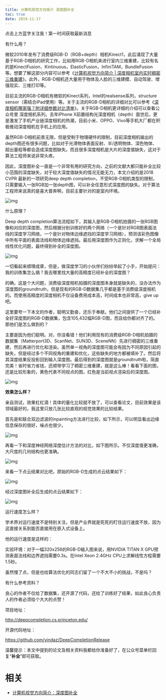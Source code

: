 ```yaml
---
title: 计算机视觉方向简介 深度图补全
toc: true
date: 2019-11-17
---
```

点击上方蓝字关注我！第一时间获取最新消息



有什么用？

微软2010年发布了消费级RGB-D（RGB+depth）相机Kinect1，此后涌现了大量基于RGB-D相机的研究工作，比如用RGB-D相机来进行室内三维重建，比较有名的是KinectFusion、Kintinuous，ElasticFusion，InfiniTAM，BundleFusion等。想要了解这部分内容可以参考《[计算机视觉方向简介 | 深度相机室内实时稠密三维重建](http://mp.weixin.qq.com/s?__biz=MzIxOTczOTM4NA==&mid=2247485487&idx=1&sn=068e04d652578deb55e93b1a32fa9a21&chksm=97d7edb8a0a064ae265e9beb0f337f36fd3470a14ce97701cb16710608e0f1899c3d03b196ff&scene=21#wechat_redirect)》。此外，RGB-D相机还大量用于物体及人脸的三维建模、自动驾驶、增强现实、三维打印等。



目前主流的RGB-D相机有微软的Kinect系列，Intel的realsense系列，structure sensor（需结合iPad使用）等。关于主流的RGB-D相机的详细对比可以参考《[深度相机哪家强？附详细参数对比清单](http://mp.weixin.qq.com/s?__biz=MzIxOTczOTM4NA==&mid=2247484628&idx=1&sn=bde8b46f762455ef47c23cb16ef36ef6&chksm=97d7e143a0a06855b0b8fcb342fea81e846120e09b39f4c940d818579708202cf1acadd76eb4&scene=21#wechat_redirect)》。关于RGB-D相机更详细的介绍可以查看公众号里 深度相机系列。去年iPhone X前置结构光深度相机（depth）面世后，更是激发了手机产业链深度相机的热潮，目前小米、OPPO、Vivo等手机大厂都在积极推动深度相机在手机上的应用。



虽然RGB-D相机前景无限，但是受制于物理硬件的限制，目前深度相机输出的depth图还有很多问题，比如对于光滑物体表面反射、半/透明物体、深色物体、超出量程等都会造成深度图缺失。而且很多深度相机是大片的深度值缺失，这对于算法工程师来说非常头疼。



因此，深度图补全一直是一个非常有用的研究方向，之前的文献大都只能补全比较小范围的深度缺失，对于较大深度值缺失的情况无能无力，本文介绍的是2018 CVPR 最新的一项研究deep depth completion，不受RGB-D相机类型的限制，只需要输入一张RGB加一张depth图，可以补全任意形式深度图的缺失。对于算法工程师来说真的是喜大普奔啊，目前主要针对的是室内环境。

![img](https://mmbiz.qpic.cn/mmbiz_jpg/rqpicxXx8cNlpDnJffwLd8NMulzlmaMgj1LOHzSiaeVkFics9QTHMgjicI2J2whVd6bvuEfdHlCYwMFUBPO2NmUt7A/640?wx_fmt=jpeg&tp=webp&wxfrom=5&wx_lazy=1&wx_co=1)



什么原理？

Deep depth completion算法流程如下，其输入是RGB-D相机拍摄的一张RGB图像和对应的深度图，然后根据分别训练好的两个网络（一个是针对RGB图表面法线的深度学习网络，一个是针对物体边缘遮挡的深度学习网络），预测该彩色图像中所有平面的表面法线和物体边缘遮挡。最后用深度图作为正则化，求解一个全局线性优化问题，最终得到补全的深度图。

![img](https://mmbiz.qpic.cn/mmbiz_png/rqpicxXx8cNlpDnJffwLd8NMulzlmaMgjnWR9dayZ3Usow6L7BqzVcpK8nibIQQlph9awpU6p7hBInSk4vvFSkIw/640?wx_fmt=png&tp=webp&wxfrom=5&wx_lazy=1&wx_co=1)



一切看起来顺理成章，但是，做深度学习的小伙伴们纷纷举起了小手，开始提问：我的训练集怎么搞？我去哪里找大量的高精度已经补全的深度图？



的确，这是个大问题，消费级深度相机拍摄的深度图本身就是缺失的，没办法作为深度图的groundtruth，但是现有的RGB-D数据集几乎都是基于消费级深度相机的。而使用高精度的深度相机不仅设备费用成本高，时间成本也非常高，give up吧。



这里要夸一下本文的作者，聪明又勤奋，还乐于奉献。他们之间提供了一个已经补全好深度图的RGB-D数据集，包含105,432幅RGB-D图，而且给你都对齐了的。那他们是怎么做到的？



主要是因为他们聪明。对，你没看错！他们利用现有的消费级RGB-D相机拍摄的数据集（Matterport3D、ScanNet、SUN3D、SceneNN）先进行稠密的三维重建，然后再进行优化和渲染。虽然单一视角的深度图可能会有因为不同原因引起的缺失，但是经过多个不同视角的重建和优化，这些缺失的地方都被填补了。然后将其深度结果反投影回到输入深度图。最后得到的深度图就是groundtruth啦，简直完美！省时省力省钱，还顺带学习了稠密三维重建，就是这么棒！看看下面的图，还是比较形象的，黄色代表不同视点的图，红色是当前视点渲染后的深度图。

![img](https://mmbiz.qpic.cn/mmbiz_png/rqpicxXx8cNlpDnJffwLd8NMulzlmaMgjMjXicjOx9EG87iawqNDuAEhkHeiafo0ywibGoHzJaGManGP41lS6e9A0Fg/640?wx_fmt=png&tp=webp&wxfrom=5&wx_lazy=1&wx_co=1)



**效果怎么样？**

亲自测试，效果杠杠滴！具体的量化比较就不放了，可以查看论文，目前效果是该领域最好的，我这里只放几张比较直观的视觉效果的比较结果。



首先是和联合双边滤波的inpainting方法进行比较，如下所示，可以明显看出边缘信息保存的很好，噪点也很少。

![img](https://mmbiz.qpic.cn/mmbiz_png/rqpicxXx8cNlpDnJffwLd8NMulzlmaMgjeSrN4DpydmZ3G706L0ONkCDWIVw1mdyvpRp7EE62tMzOT19icmJibAicw/640?wx_fmt=png&tp=webp&wxfrom=5&wx_lazy=1&wx_co=1)



再看一下和深度神经网络深度估计方法的对比，如下图所示。不仅深度值更准确，大尺度的几何结构也更准确。

![img](https://mmbiz.qpic.cn/mmbiz_png/rqpicxXx8cNlpDnJffwLd8NMulzlmaMgjC8ZzEO8ENTL9iajLfMgibCwNCu6LD8597ibtTXsR2QdMbB6iaS0U6cfLgA/640?wx_fmt=png&tp=webp&wxfrom=5&wx_lazy=1&wx_co=1)

来看一下点云结果对比吧，原始的RGB-D生成的点云结果如下：

![img](https://mmbiz.qpic.cn/mmbiz_gif/rqpicxXx8cNlpDnJffwLd8NMulzlmaMgjlhQxTXIEicnwXicsJff1wQ5Pekuj6787Vb4ICxn2HrGNzpcPmNXvPCUg/640?wx_fmt=gif&tp=webp&wxfrom=5&wx_lazy=1)

经过深度图补全后生成的点云结果如下：

![img](https://mmbiz.qpic.cn/mmbiz_gif/rqpicxXx8cNlpDnJffwLd8NMulzlmaMgjEWyTvXfkzepHUBJ6RgqKibhCCg2WvhYoGQ4WRHfrCX7v8ficOu8HqiciaQ/640?wx_fmt=gif&tp=webp&wxfrom=5&wx_lazy=1)

运行速度怎么样？



学术界对运行速度不是特别关注，但是产业界就是死死的盯住运行速度不放，因为这直接关系到能否直接用在嵌入式设备上。



他的运行速度是这样的：

实验环境：对于一幅320x256的RGB-D输入图来说，用NVIDIA TITAN X GPU预测表面法线和边界遮挡需要0.3s。在Intel Xeon 2.4GHz CPU上求解线性方程需要1.5秒。



虽然慢了点，但是也给算法优化的同志们留了一个不大不小的挑战，不是吗？



有什么参考资料？

良心的作者不仅给了数据集，还开源了代码，还给了训练好了结果，如此良心负责人的作者必须给个大大的点赞！



项目地址：

http://deepcompletion.cs.princeton.edu/



开源代码地址：

https://github.com/yindaz/DeepCompletionRelease



温馨提示：本文中提到的论文及相关资料我都给你准备好了，在公众号菜单栏回复“**补全**”即可获取。


# 相关

- [计算机视觉方向简介：深度图补全](https://mp.weixin.qq.com/s?__biz=MzIxOTczOTM4NA==&mid=2247485757&idx=1&sn=42403a80dffc73f507407e06a8452319&chksm=97d7ecaaa0a065bcf54f06d644d5ec0a719ddeddfc595cf0523dd2ca55dc45b0fade19421587&mpshare=1&scene=1&srcid=0815ZrobahyWHkF5ezXlksGw#rd)
